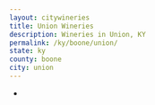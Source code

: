 ```yaml
---
layout: citywineries
title: Union Wineries
description: Wineries in Union, KY
permalink: /ky/boone/union/
state: ky
county: boone
city: union
---
```

-
